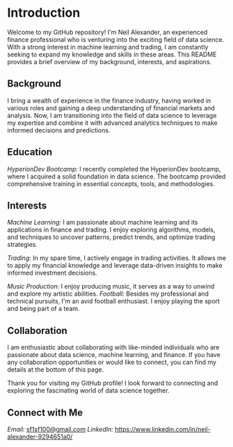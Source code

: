 # Introduction
Welcome to my GitHub repository! I'm Neil Alexander, an experienced finance professional who is venturing into the exciting field of data science. With a strong interest in machine learning and trading, I am constantly seeking to expand my knowledge and skills in these areas. This README provides a brief overview of my background, interests, and aspirations.

## Background
I bring a wealth of experience in the finance industry, having worked in various roles and gaining a deep understanding of financial markets and analysis. Now, I am transitioning into the field of data science to leverage my expertise and combine it with advanced analytics techniques to make informed decisions and predictions.

## Education
*HyperionDev Bootcamp:* I recently completed the HyperionDev bootcamp, where I acquired a solid foundation in data science. The bootcamp provided comprehensive training in essential concepts, tools, and methodologies.

## Interests
*Machine Learning:* I am passionate about machine learning and its applications in finance and trading. I enjoy exploring algorithms, models, and techniques to uncover patterns, predict trends, and optimize trading strategies.

*Trading:* In my spare time, I actively engage in trading activities. It allows me to apply my financial knowledge and leverage data-driven insights to make informed investment decisions.

*Music Production:* I enjoy producing music, it serves as a way to unwind and explore my artistic abilities.
*Football:* Besides my professional and technical pursuits, I'm an avid football enthusiast. I enjoy playing the sport and being part of a team.

## Collaboration
I am enthusiastic about collaborating with like-minded individuals who are passionate about data science, machine learning, and finance. If you have any collaboration opportunities or would like to connect, you can find my details at the bottom of this page.

Thank you for visiting my GitHub profile! I look forward to connecting and exploring the fascinating world of data science together.

## Connect with Me
*Email:* sf1sf100@gmail.com
*LinkedIn:* https://www.linkedin.com/in/neil-alexander-9294651a0/

<!---
SF1SF100/SF1SF100 is a ✨ special ✨ repository because its `README.md` (this file) appears on your GitHub profile.
You can click the Preview link to take a look at your changes.
--->
